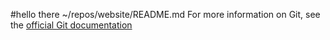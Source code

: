 #hello there
~/repos/website/README.md
 For more information on Git, see the
[official Git documentation](https://git-scm.com/)
